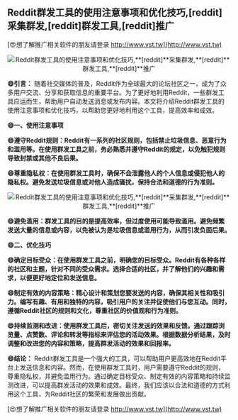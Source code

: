 ## **Reddit群发工具的使用注意事项和优化技巧,**[reddit]**采集群发,**[reddit]**群发工具,**[reddit]**推广**

[😍想了解推广相关软件的朋友请登录 http://www.vst.tw](http://www.vst.tw)

 <center><img src="https://vst.tw/MP4/tuiguang/png/8.png" alt="Reddit群发工具的使用注意事项和优化技巧,**[reddit]**采集群发,**[reddit]**群发工具,**[reddit]**推广"></center>

**😄引言：**
随着社交媒体的普及，Reddit作为全球最大的论坛社区之一，成为了众多用户交流、分享和获取信息的重要平台。为了更好地利用Reddit，一些群发工具应运而生，帮助用户自动发送消息或发布内容。本文将介绍Reddit群发工具的使用注意事项和优化技巧，以帮助您更好地利用这个工具，提高效率和成效。

**😄一、使用注意事项**

**😄遵守Reddit规则：Reddit有一系列的社区规则，包括禁止垃圾信息、恶意行为和滥用等。在使用群发工具之前，务必熟悉并遵守Reddit的规定，以免触犯规则导致封禁或其他不良后果。**

**😄尊重隐私权：在使用群发工具时，确保不会泄露他人的个人信息或侵犯他人的隐私权。避免发送垃圾信息或对他人造成骚扰，保持合法和道德的行为准则。**

 <center><img src="https://vst.tw/MP4/tuiguang/png/1.png" alt="Reddit群发工具的使用注意事项和优化技巧,**[reddit]**采集群发,**[reddit]**群发工具,**[reddit]**推广"></center>

**😄避免滥用：群发工具的目的是提高效率，但过度使用可能导致滥用。避免频繁发送大量的信息或内容，以免被认为是垃圾信息或滥用行为，从而引发负面后果。**

**😄二、优化技巧**

**😄确定目标受众：在使用群发工具之前，明确您的目标受众。Reddit有各种各样的社区和主题，针对不同的受众需求。选择合适的社区，并了解他们的兴趣和需求，以便更好地定位和发送信息。**

**😄制定有效的内容策略：精心设计和策划您要发送的内容，确保其相关性和吸引力。编写有趣、有用和独特的内容，吸引用户的关注并促使他们与您互动。同时，遵循Reddit社区的规则和文化，尊重社区的价值观和行为准则。**

**😄持续监测和改进：使用群发工具后，密切关注发送的效果和反馈。通过跟踪浏览量、点赞数、评论和转发等指标来评估您的活动效果。根据数据分析结果，及时调整和改进您的内容和策略，提高群发活动的效果和回报率。**

**😄结论：**
Reddit群发工具是一个强大的工具，可以帮助用户更高效地在Reddit平台上发送信息和内容。然而，在使用群发工具时，用户需要遵守Reddit的规则，尊重隐私权，并避免滥用行为。通过确定目标受众、制定有效的内容策略和持续监测改进，可以提高群发活动的效果和成效。最终，我们应该以合法和道德的方式利用这个工具，为Reddit社区的繁荣和发展做出贡献。

[😍想了解推广相关软件的朋友请登录 http://www.vst.tw](http://www.vst.tw)



